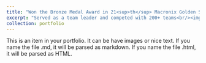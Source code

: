 ```yaml
---
title: "Won the Bronze Medal Award in 21<sup>th</sup> Macronix Golden Silicon Award"
excerpt: "Served as a team leader and competed with 200+ teams<br/><img src='/images/macronix.jpeg', width='600'>"
collection: portfolio
---
```


This is an item in your portfolio. It can be have images or nice text. If you name the file .md, it will be parsed as markdown. If you name the file .html, it will be parsed as HTML. 
